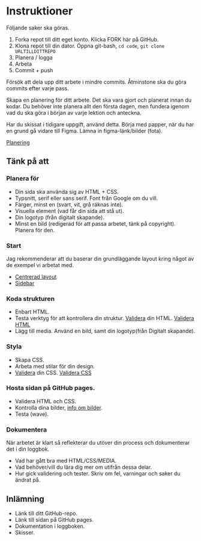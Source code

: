 # Instruktioner

Följande saker ska göras.

1. Forka repot till ditt eget konto. Klicka FORK här på GitHub.
2. Klona repot till din dator. Öppna git-bash, `cd code`, `git clone URLTILLDITTREPO`
3. Planera / logga
4. Arbeta
5. Commit + push

Försök att dela upp ditt arbete i mindre commits. Åtminstone ska du göra commits efter varje pass.

Skapa en planering för ditt arbete. Det ska vara gjort och planerat innan du kodar. Du behöver inte planera allt den första dagen, men fundera igenom vad du ska göra i början av varje lektion och anteckna.

Har du skissat i tidigare uppgift, använd detta. Börja med papper, när du har en grund gå vidare till Figma. 
Lämna in figma-länk/bilder (fota).

[Planering](https://webbutveckling.jensa.dev/projektarbete/planering/)

## Tänk på att 

### Planera för
* Din sida ska använda sig av HTML + CSS.
* Typsnitt, serif eller sans serif. Font från Google om du vill.
* Färger, minst en (svart, vit, grå räknas inte).
* Visuella element (vad får din sida att stå ut).
* Din logotyp (från digitalt skapande).
* Minst en bild (redigerad för att passa arbetet, tänk på copyright). Planera för den.

### Start

Jag rekommenderar att du baserar din grundläggande layout kring något av de exempel vi arbetat med.
* [Centrerad layout](https://jensa.dev/posts/speedrun-centrerad-layout/)
* [Sidebar](https://jensa.dev/posts/sidebar-layout/)

### Koda strukturen
* Enbart HTML.
* Testa verktyg för att kontrollera din struktur. [Validera](https://validator.nu/) din HTML. [Validera HTML](https://webbutveckling.jensa.dev/praxis/kod/validera-html/)
* Lägg till media. Använd en bild, samt din logotyp(från Digitalt skapande).

### Styla
* Skapa CSS.
* Arbeta med stilar för din design.
* [Validera](https://jigsaw.w3.org/css-validator/) din CSS. [Validera CSS](https://webbutveckling.jensa.dev/praxis/kod/validera-css/)

### Hosta sidan på GitHub pages.
* Validera HTML och CSS.
* Kontrolla dina bilder, [info om bilder](https://webbutveckling.jensa.dev/media/bilder/).
* Testa (wave).

### Dokumentera
När arbetet är klart så reflekterar du utöver din process och dokumenterar det i din loggbok.
* Vad har gått bra med HTML/CSS/MEDIA.
* Vad behöver/vill du lära dig mer om utifrån dessa delar.
* Hur gick validering och tester. Skriv om fel, varningar och saker du ändrat på.

## Inlämning

* Länk till ditt GitHub-repo.
* Länk till sidan på GitHub pages.
* Dokumentation i loggboken.
* Skisser.
